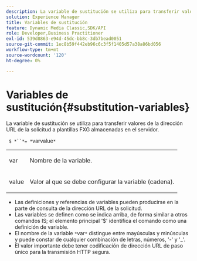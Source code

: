 ```yaml
---
description: La variable de sustitución se utiliza para transferir valores de la dirección URL de la solicitud a plantillas FXG almacenadas en el servidor.
solution: Experience Manager
title: Variables de sustitución
feature: Dynamic Media Classic,SDK/API
role: Developer,Business Practitioner
exl-id: 539d8863-e94d-45dc-bb8c-3db7bead0051
source-git-commit: 1ec8b59f442eb96c6c3f5f1405d57a38a86bd056
workflow-type: tm+mt
source-wordcount: '120'
ht-degree: 0%

---
```


# Variables de sustitución{#substitution-variables}

La variable de sustitución se utiliza para transferir valores de la dirección URL de la solicitud a plantillas FXG almacenadas en el servidor.

` $ *``*= *`varvalue`*`

<table id="simpletable_76B381800C0D411F87CD551FC30B0579"> 
 <tr class="strow"> 
  <td class="stentry"> <p> <span class="codeph"> <span class="varname"> var  </span> </span> </p> </td> 
  <td class="stentry"> <p>Nombre de la variable. </p> </td> 
 </tr> 
 <tr class="strow"> 
  <td class="stentry"> <p> <span class="codeph"> <span class="varname"> value  </span> </span> </p> </td> 
  <td class="stentry"> <p>Valor al que se debe configurar la variable (cadena). </p> </td> 
 </tr> 
</table>

* Las definiciones y referencias de variables pueden producirse en la parte de consulta de la dirección URL de la solicitud.
* Las variables se definen como se indica arriba, de forma similar a otros comandos IS; el elemento principal &#39;$&#39; identifica el comando como una definición de variable.
* El nombre de la variable `*`var`*` distingue entre mayúsculas y minúsculas y puede constar de cualquier combinación de letras, números, &#39;-&#39; y &#39;_&#39;.
* El valor importante debe tener codificación de dirección URL de paso único para la transmisión HTTP segura.
